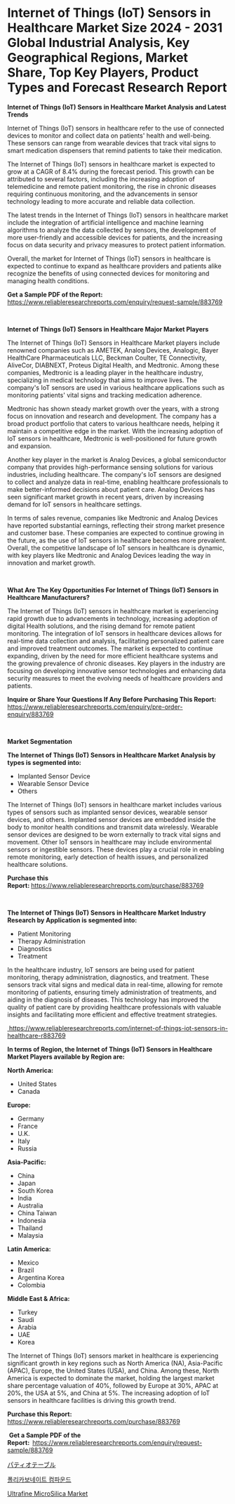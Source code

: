 <p><h1>Internet of Things (IoT) Sensors in Healthcare Market Size 2024 - 2031 Global Industrial Analysis, Key Geographical Regions, Market Share, Top Key Players, Product Types and Forecast Research Report</h1></p><p><strong>Internet of Things (IoT) Sensors in Healthcare Market Analysis and Latest Trends</strong></p>
<p><p>Internet of Things (IoT) sensors in healthcare refer to the use of connected devices to monitor and collect data on patients' health and well-being. These sensors can range from wearable devices that track vital signs to smart medication dispensers that remind patients to take their medication.</p><p>The Internet of Things (IoT) sensors in healthcare market is expected to grow at a CAGR of 8.4% during the forecast period. This growth can be attributed to several factors, including the increasing adoption of telemedicine and remote patient monitoring, the rise in chronic diseases requiring continuous monitoring, and the advancements in sensor technology leading to more accurate and reliable data collection.</p><p>The latest trends in the Internet of Things (IoT) sensors in healthcare market include the integration of artificial intelligence and machine learning algorithms to analyze the data collected by sensors, the development of more user-friendly and accessible devices for patients, and the increasing focus on data security and privacy measures to protect patient information.</p><p>Overall, the market for Internet of Things (IoT) sensors in healthcare is expected to continue to expand as healthcare providers and patients alike recognize the benefits of using connected devices for monitoring and managing health conditions.</p></p>
<p><strong>Get a Sample PDF of the Report:&nbsp;</strong> <a href="https://www.reliableresearchreports.com/enquiry/request-sample/883769">https://www.reliableresearchreports.com/enquiry/request-sample/883769</a></p>
<p>&nbsp;</p>
<p><strong>Internet of Things (IoT) Sensors in Healthcare Major Market Players</strong></p>
<p><p>The Internet of Things (IoT) Sensors in Healthcare Market players include renowned companies such as AMETEK, Analog Devices, Analogic, Bayer HealthCare Pharmaceuticals LLC, Beckman Coulter, TE Connectivity, AliveCor, DIABNEXT, Proteus Digital Health, and Medtronic. Among these companies, Medtronic is a leading player in the healthcare industry, specializing in medical technology that aims to improve lives. The company's IoT sensors are used in various healthcare applications such as monitoring patients' vital signs and tracking medication adherence.</p><p>Medtronic has shown steady market growth over the years, with a strong focus on innovation and research and development. The company has a broad product portfolio that caters to various healthcare needs, helping it maintain a competitive edge in the market. With the increasing adoption of IoT sensors in healthcare, Medtronic is well-positioned for future growth and expansion.</p><p>Another key player in the market is Analog Devices, a global semiconductor company that provides high-performance sensing solutions for various industries, including healthcare. The company's IoT sensors are designed to collect and analyze data in real-time, enabling healthcare professionals to make better-informed decisions about patient care. Analog Devices has seen significant market growth in recent years, driven by increasing demand for IoT sensors in healthcare settings.</p><p>In terms of sales revenue, companies like Medtronic and Analog Devices have reported substantial earnings, reflecting their strong market presence and customer base. These companies are expected to continue growing in the future, as the use of IoT sensors in healthcare becomes more prevalent. Overall, the competitive landscape of IoT sensors in healthcare is dynamic, with key players like Medtronic and Analog Devices leading the way in innovation and market growth.</p></p>
<p>&nbsp;</p>
<p><strong>What Are The Key Opportunities For Internet of Things (IoT) Sensors in Healthcare Manufacturers?</strong></p>
<p><p>The Internet of Things (IoT) sensors in healthcare market is experiencing rapid growth due to advancements in technology, increasing adoption of digital Health solutions, and the rising demand for remote patient monitoring. The integration of IoT sensors in healthcare devices allows for real-time data collection and analysis, facilitating personalized patient care and improved treatment outcomes. The market is expected to continue expanding, driven by the need for more efficient healthcare systems and the growing prevalence of chronic diseases. Key players in the industry are focusing on developing innovative sensor technologies and enhancing data security measures to meet the evolving needs of healthcare providers and patients.</p></p>
<p><strong>Inquire or Share Your Questions If Any Before Purchasing This Report:</strong> <a href="https://www.reliableresearchreports.com/enquiry/pre-order-enquiry/883769">https://www.reliableresearchreports.com/enquiry/pre-order-enquiry/883769</a></p>
<p>&nbsp;</p>
<p><strong>Market Segmentation</strong></p>
<p><strong>The Internet of Things (IoT) Sensors in Healthcare Market Analysis by types is segmented into:</strong></p>
<p><ul><li>Implanted Sensor Device</li><li>Wearable Sensor Device</li><li>Others</li></ul></p>
<p><p>The Internet of Things (IoT) sensors in healthcare market includes various types of sensors such as implanted sensor devices, wearable sensor devices, and others. Implanted sensor devices are embedded inside the body to monitor health conditions and transmit data wirelessly. Wearable sensor devices are designed to be worn externally to track vital signs and movement. Other IoT sensors in healthcare may include environmental sensors or ingestible sensors. These devices play a crucial role in enabling remote monitoring, early detection of health issues, and personalized healthcare solutions.</p></p>
<p><strong>Purchase this Report:&nbsp;</strong><a href="https://www.reliableresearchreports.com/purchase/883769">https://www.reliableresearchreports.com/purchase/883769</a></p>
<p>&nbsp;</p>
<p><strong>The Internet of Things (IoT) Sensors in Healthcare Market Industry Research by Application is segmented into:</strong></p>
<p><ul><li>Patient Monitoring</li><li>Therapy Administration</li><li>Diagnostics</li><li>Treatment</li></ul></p>
<p><p>In the healthcare industry, IoT sensors are being used for patient monitoring, therapy administration, diagnostics, and treatment. These sensors track vital signs and medical data in real-time, allowing for remote monitoring of patients, ensuring timely administration of treatments, and aiding in the diagnosis of diseases. This technology has improved the quality of patient care by providing healthcare professionals with valuable insights and facilitating more efficient and effective treatment strategies.</p></p>
<p><a href="https://www.reliableresearchreports.com/internet-of-things-iot-sensors-in-healthcare-r883769">&nbsp;https://www.reliableresearchreports.com/internet-of-things-iot-sensors-in-healthcare-r883769</a></p>
<p><strong>In terms of Region, the Internet of Things (IoT) Sensors in Healthcare Market Players available by Region are:</strong></p>
<p>
    <p> <strong> North America: </strong>
        <ul>
            <li>United States</li>
            <li>Canada</li>
        </ul>
        </p> 
    <p> <strong> Europe: </strong>
        <ul>
            <li>Germany</li>
            <li>France</li>
            <li>U.K.</li>
            <li>Italy</li>
            <li>Russia</li>
        </ul>
        </p> 
    <p> <strong> Asia-Pacific: </strong>
        <ul>
            <li>China</li>
            <li>Japan</li>
            <li>South Korea</li>
            <li>India</li>
            <li>Australia</li>
            <li>China Taiwan</li>
            <li>Indonesia</li>
            <li>Thailand</li>
            <li>Malaysia</li>
        </ul>
        </p> 
    <p> <strong> Latin America: </strong>
        <ul>
            <li>Mexico</li>
            <li>Brazil</li>
            <li>Argentina Korea</li>
            <li>Colombia</li>
        </ul>
        </p> 
    <p> <strong> Middle East & Africa: </strong>
        <ul>
            <li>Turkey</li>
            <li>Saudi</li>
            <li>Arabia</li>
            <li>UAE</li>
            <li>Korea</li>
        </ul>
    </p>
    </p>
<p><p>The Internet of Things (IoT) sensors market in healthcare is experiencing significant growth in key regions such as North America (NA), Asia-Pacific (APAC), Europe, the United States (USA), and China. Among these, North America is expected to dominate the market, holding the largest market share percentage valuation of 40%, followed by Europe at 30%, APAC at 20%, the USA at 5%, and China at 5%. The increasing adoption of IoT sensors in healthcare facilities is driving this growth trend.</p></p>
<p><strong>Purchase this Report: </strong><a href="https://www.reliableresearchreports.com/purchase/883769">https://www.reliableresearchreports.com/purchase/883769</a></p>
<p>&nbsp;<strong>Get a Sample PDF of the Report:&nbsp;&nbsp;</strong><a href="https://www.reliableresearchreports.com/enquiry/request-sample/883769">https://www.reliableresearchreports.com/enquiry/request-sample/883769</a></p>
<p><strong></strong></p>
<p><p><a href="https://medium.com/@ebbkautzer/%E3%83%91%E3%83%86%E3%82%A3%E3%82%AA%E3%83%86%E3%83%BC%E3%83%96%E3%83%AB%E5%B8%82%E5%A0%B4%E3%82%A4%E3%83%B3%E3%82%B5%E3%82%A4%E3%83%88-%E5%B8%82%E5%A0%B4%E5%8B%95%E5%90%91-%E6%88%90%E9%95%B7-2024%E5%B9%B4%E3%81%8B%E3%82%892031%E5%B9%B4%E3%81%BE%E3%81%A7%E3%81%AE%E4%BA%88%E6%B8%AC-8df33137f795">パティオテーブル</a></p><p><a href="https://medium.com/@juddmetz/%ED%8F%B4%EB%A6%AC%EC%B9%B4%EB%B3%B4%EB%84%A4%EC%9D%B4%ED%8A%B8-%ED%99%94%ED%95%A9%EB%AC%BC-%EC%8B%9C%EC%9E%A5-%EC%8B%9C%EC%9E%A5-cagr-%EC%8B%9C%EC%9E%A5-%EB%8F%99%ED%96%A5-%EB%B0%8F-%EC%84%B1%EC%9E%A5-%EC%A0%84%EB%9E%B5%EC%97%90-%EB%8C%80%ED%95%9C-%ED%86%B5%EC%B0%B0%EB%A0%A5-adf5f8139c2c">폴리카보네이트 컴파운드</a></p><p><a href="https://cautious-neon-760.notion.site/Ultrafine-MicroSilica-Market-Analysis-Its-CAGR-Market-Segmentation-and-Global-Industry-Overview-50e8c36b780148619027e29fc472c3db">Ultrafine MicroSilica Market</a></p></p>